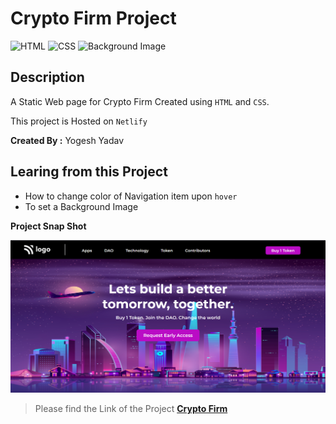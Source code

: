 # Crypto Firm Project

![HTML](https://img.shields.io/badge/-HTML-red)
![CSS](https://img.shields.io/badge/-CSS-brightgreen)
![Background Image](https://img.shields.io/badge/-Background%20Image-blue)

## Description

A Static Web page for Crypto Firm Created using `HTML` and `CSS`.

This project is Hosted on `Netlify`

**Created By :** Yogesh Yadav

## Learing from this Project

- How to change color of Navigation item upon `hover`
- To set a Background Image

__Project Snap Shot__

![img](Snap.png)

> Please find the Link of the Project
[__Crypto Firm__]()

